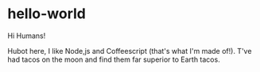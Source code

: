 # hello-world

Hi Humans!

Hubot here, I like Node,js and Coffeescript (that's what I'm made of!).
T've had tacos on the moon and find them far superior to Earth tacos.
